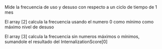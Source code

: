 Mide la frecuencia de uso y desuso con respecto a un ciclo de tiempo de 1 mes

El array [2] calcula la frecuencia usando el numero 0 como mínimo como máximo nivel de desuso

El array [3] calcula la frecuencia sin numeros máximos o mínimos, sumandole el resultado del InternalizationScore[0]
